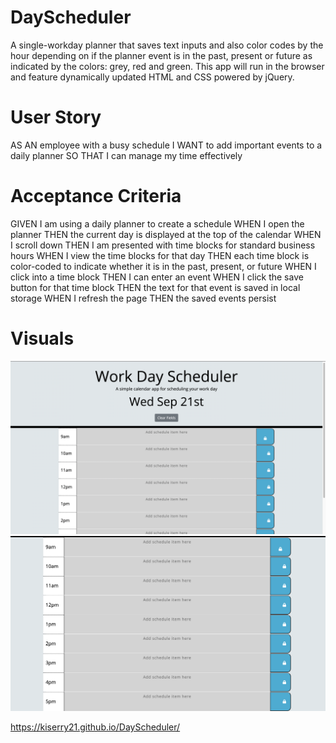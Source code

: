 # DayScheduler

A single-workday planner that saves text inputs and also color codes by the hour depending on if the planner event is in the past, present or future as indicated by the colors: grey, red and green. This app will run in the browser and feature dynamically updated HTML and CSS powered by jQuery.


# User Story

AS AN employee with a busy schedule
I WANT to add important events to a daily planner
SO THAT I can manage my time effectively


# Acceptance Criteria

GIVEN I am using a daily planner to create a schedule
WHEN I open the planner
THEN the current day is displayed at the top of the calendar
WHEN I scroll down
THEN I am presented with time blocks for standard business hours
WHEN I view the time blocks for that day
THEN each time block is color-coded to indicate whether it is in the past, present, or future
WHEN I click into a time block
THEN I can enter an event
WHEN I click the save button for that time block
THEN the text for that event is saved in local storage
WHEN I refresh the page
THEN the saved events persist

# Visuals

![alt text](./images/SS1.png)
![alt text](./images/SS2.png)

https://kiserry21.github.io/DayScheduler/
